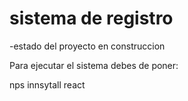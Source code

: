 <h1>sistema de registro</h1>
-estado del proyecto en construccion

Para ejecutar el sistema debes de poner:

nps innsytall react

